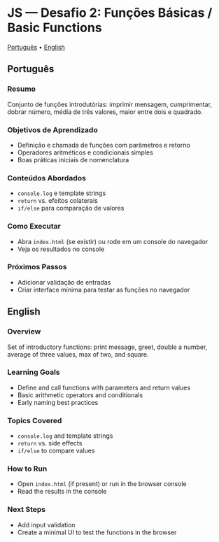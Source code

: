 # JS — Desafio 2: Funções Básicas / Basic Functions

[Português](#português) • [English](#english)

## Português

### Resumo
Conjunto de funções introdutórias: imprimir mensagem, cumprimentar, dobrar número, média de três valores, maior entre dois e quadrado.

### Objetivos de Aprendizado
- Definição e chamada de funções com parâmetros e retorno
- Operadores aritméticos e condicionais simples
- Boas práticas iniciais de nomenclatura

### Conteúdos Abordados
- `console.log` e template strings
- `return` vs. efeitos colaterais
- `if/else` para comparação de valores

### Como Executar
- Abra `index.html` (se existir) ou rode em um console do navegador
- Veja os resultados no console

### Próximos Passos
- Adicionar validação de entradas
- Criar interface mínima para testar as funções no navegador

## English

### Overview
Set of introductory functions: print message, greet, double a number, average of three values, max of two, and square.

### Learning Goals
- Define and call functions with parameters and return values
- Basic arithmetic operators and conditionals
- Early naming best practices

### Topics Covered
- `console.log` and template strings
- `return` vs. side effects
- `if/else` to compare values

### How to Run
- Open `index.html` (if present) or run in the browser console
- Read the results in the console

### Next Steps
- Add input validation
- Create a minimal UI to test the functions in the browser
